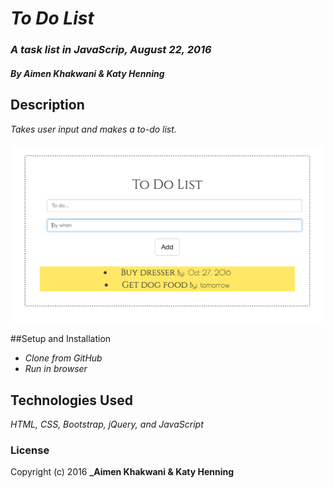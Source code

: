 # _To Do List_

### _A task list in JavaScrip, August 22, 2016_

#### _**By Aimen Khakwani & Katy Henning**_

## Description

_Takes user input and makes a to-do list._

####
<img src="screenshot.png" alt="A screenshot of the app">

##Setup and Installation

* _Clone from GitHub_
* _Run in browser_

## Technologies Used

_HTML, CSS, Bootstrap, jQuery, and JavaScript_

### License
Copyright (c) 2016 **_Aimen Khakwani & Katy Henning**
